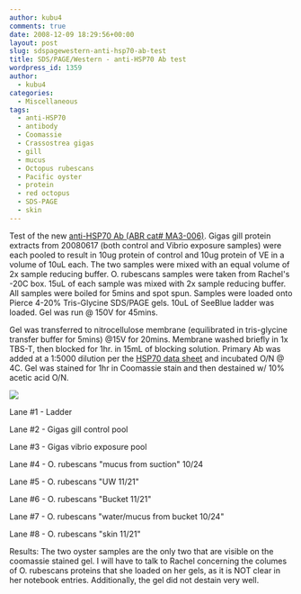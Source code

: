 ```yaml
---
author: kubu4
comments: true
date: 2008-12-09 18:29:56+00:00
layout: post
slug: sdspagewestern-anti-hsp70-ab-test
title: SDS/PAGE/Western - anti-HSP70 Ab test
wordpress_id: 1359
author:
  - kubu4
categories:
  - Miscellaneous
tags:
  - anti-HSP70
  - antibody
  - Coomassie
  - Crassostrea gigas
  - gill
  - mucus
  - Octopus rubescans
  - Pacific oyster
  - protein
  - red octopus
  - SDS-PAGE
  - skin
---
```


Test of the new [anti-HSP70 Ab (ABR cat# MA3-006)](http://aquacul4.fish.washington.edu/Protocols:Information%20Sheets/Product%20Information%20Sheets/Antibodies/ABR%20-%20HSP70%20Ab.jpg). Gigas gill protein extracts from 20080617 (both control and Vibrio exposure samples) were each pooled to result in 10ug protein of control and 10ug protein of VE in a volume of 10uL each. The two samples were mixed with an equal volume of 2x sample reducing buffer. O. rubescans samples were taken from Rachel's -20C box. 15uL of each sample was mixed with 2x sample reducing buffer. All samples were boiled for 5mins and spot spun. Samples were loaded onto Pierce 4-20% Tris-Glycine SDS/PAGE gels. 10uL of SeeBlue ladder was loaded. Gel was run @ 150V for 45mins.

Gel was transferred to nitrocellulose membrane (equilibrated in tris-glycine transfer buffer for 5mins) @15V for 20mins. Membrane washed briefly in 1x TBS-T, then blocked for 1hr. in 15mL of blocking solution. Primary Ab was added at a 1:5000 dilution per the [HSP70 data sheet](http://aquacul4.fish.washington.edu/Protocols:Information%20Sheets/Product%20Information%20Sheets/Antibodies/ABR%20-%20HSP70%20Ab.jpg) and incubated O/N @ 4C. Gel was stained for 1hr in Coomassie stain and then destained w/ 10% acetic acid O/N.

![](http://eagle.fish.washington.edu/Arabidopsis/SDS-PAGE/20081210.JPG)

Lane #1 - Ladder

Lane #2 - Gigas gill control pool

Lane #3 - Gigas vibrio exposure pool

Lane #4 - O. rubescans "mucus from suction" 10/24

Lane #5 - O. rubescans "UW 11/21"

Lane #6 - O. rubescans "Bucket 11/21"

Lane #7 - O. rubescans "water/mucus from bucket 10/24"

Lane #8 - O. rubescans "skin 11/21"

Results: The two oyster samples are the only two that are visible on the coomassie stained gel. I will have to talk to Rachel concerning the columes of O. rubescans proteins that she loaded on her gels, as it is NOT clear in her notebook entries. Additionally, the gel did not destain very well.
